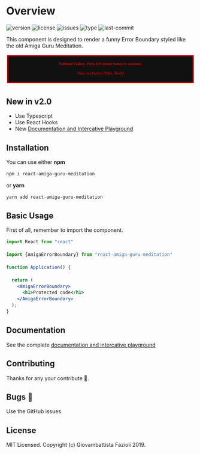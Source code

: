 # Overview

![version](https://img.shields.io/npm/v/react-amiga-guru-meditation.svg)
![license](https://img.shields.io/npm/l/react-amiga-guru-meditation.svg)
![issues](https://img.shields.io/github/issues/gfazioli/react-amiga-guru-meditation.svg)
![type](https://img.shields.io/npm/types/react-amiga-guru-meditation.svg)
![last-commit](https://img.shields.io/github/last-commit/gfazioli/react-amiga-guru-meditation.svg)


This component is designed to render a funny Error Boundary styled like the old Amiga Guru Meditation.

![image](./image.png)

## New in v2.0

* Use Typescript
* Use React Hooks
* New [Documentation and Intercative Playground](https://gfazioli.github.io/react-amiga-guru-meditation/)

## Installation

You can use either **npm**

```bash
npm i react-amiga-guru-meditation
```

or **yarn**

```bash
yarn add react-amiga-guru-meditation
```

## Basic Usage

First of all, remember to import the component.

```jsx
import React from "react"

import {AmigaErrorBoundary} from "react-amiga-guru-meditation"

function Application() {

  return (
    <AmigaErrorBoundary>
      <h1>Protected code</h1>
    </AmigaErrorBoundary>
  );
}
```

## Documentation

See the complete [documentation and intercative playground](https://gfazioli.github.io/react-react-amiga-guru-meditation/)


## Contributing

Thanks for any your contribute 👏.

## Bugs 🐛

Use the GitHub issues.

## License

MIT Licensed. Copyright (c) Giovambattista Fazioli 2019.
